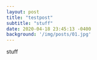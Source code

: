 ```yaml
---
layout: post
title: "testpost"
subtitle: "stuff"
date: 2020-04-18 23:45:13 -0400
background: '/img/posts/01.jpg'
---
```

stuff